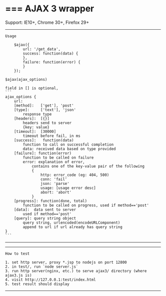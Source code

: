 ===
AJAX 3 wrapper
===

Support:
    IE10+, Chrome 30+, Firefox 29+

*******************
    Usage
```
    $ajax({
        url: '/get_data',
        success: function(data) {
        },
        failure: function(error) {
        }
    });
```
    
    $ajax(ajax_options)
    
    field in [] is optional,
    ```
    ajax_options {
        url:
        [method]:   ['get'], 'post'
        [type]:     ['text'], 'json'
            response type 
        [headers]:  [{}]
            headers send to server
            {key: value}
        [timeout]:  [30000]
            timeout before fail, in ms
        [success]:   function(data) 
            function to call on successful completion
            data: received data based on type provided
        [failure]: function(error)
            function to be called on failure
            error: explanation of error,
                contains one of the key-value pair of the following
                {
                    http: error_code (eg: 404, 500)
                    conn: 'fail'  
                    json: 'parse'
                    usage: [usage error desc]
                    abort: 'abort'
                }
        [progress]: function(done, total)
            function to be called on progress, used if method=='post'
        [data]:  data sent to server
            used if method=='post'
        [query]: query string object
            query string, urlencoded(encodeURLComponent)
            append to url if url already has query string
    }
    ```
    
*******************
    
*******************
    How to test

    1. set http server, proxy *.jsp to nodejs on port 12800
    2. in test/, run `node server.js`
    3. run http server(nginx, etc.) to serve ajax3/ directory (where ajax3.js is)
    4. visit http://127.0.0.1:test/index.html
    5. test result should display 
*******************

